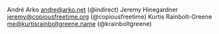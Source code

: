 André Arko <andre@arko.net> (@indirect)
Jeremy Hinegardner <jeremy@copiousfreetime.org> (@copiousfreetime)
Kurtis Rainbolt-Greene <me@kurtisrainboltgreene.name> (@krainboltgreene)

